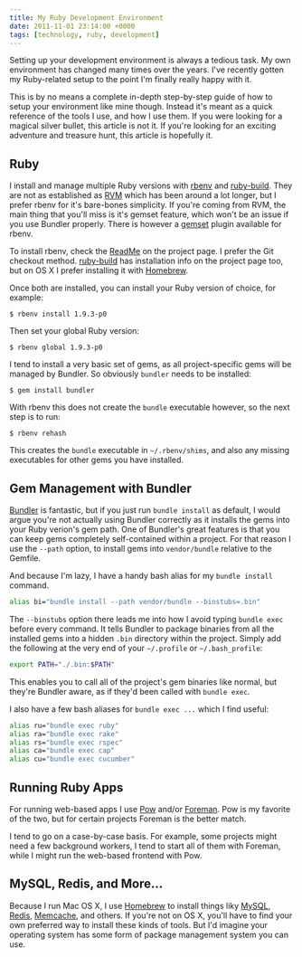```yaml
---
title: My Ruby Development Environment
date: 2011-11-01 23:14:00 +0000
tags: [technology, ruby, development]
---
```


Setting up your development environment is always a tedious task. My own
environment has changed many times over the years. I've recently gotten my
Ruby-related setup to the point I'm finally really happy with it.

This is by no means a complete in-depth step-by-step guide of how to setup
your environment like mine though. Instead it's meant as a quick reference of
the tools I use, and how I use them. If you were looking for a magical silver
bullet, this article is not it. If you're looking for an exciting adventure
and treasure hunt, this article is hopefully it.


## Ruby

I install and manage multiple Ruby versions with [rbenv][] and [ruby-build][].
They are not as established as [RVM][] which has been around a lot longer, but
I prefer rbenv for it's bare-bones simplicity. If you're coming from RVM, the
main thing that you'll miss is it's gemset feature, which won't be an issue if
you use Bundler properly. There is however a [gemset][rbenv-gemset] plugin
available for rbenv.

To install rbenv, check the [ReadMe][rbenv] on the project page. I prefer the
Git checkout method. [ruby-build][] has installation info on the project page
too, but on OS X I prefer installing it with [Homebrew][].

Once both are installed, you can install your Ruby version of choice, for
example:

    $ rbenv install 1.9.3-p0

Then set your global Ruby version:

    $ rbenv global 1.9.3-p0

I tend to install a very basic set of gems, as all project-specific gems will
be managed by Bundler. So obviously `bundler` needs to be installed:

    $ gem install bundler

With rbenv this does not create the `bundle` executable however, so the next
step is to run:

    $ rbenv rehash

This creates the `bundle` executable in `~/.rbenv/shims`, and also any missing
executables for other gems you have installed.


## Gem Management with Bundler

[Bundler][] is fantastic, but if you just run `bundle install` as default, I would
argue you're not actually using Bundler correctly as it installs the gems into
your Ruby verion's gem path. One of Bundler's great features is that you can
keep gems completely self-contained within a project. For that reason I use
the `--path` option, to install gems into `vendor/bundle` relative to the
Gemfile.

And because I'm lazy, I have a handy bash alias for my `bundle install`
command.

```bash
alias bi="bundle install --path vendor/bundle --binstubs=.bin"
```

The `--binstubs` option there leads me into how I avoid typing `bundle exec`
before every command. It tells Bundler to package binaries from all the
installed gems into a hidden `.bin` directory within the project. Simply add
the following at the very end of your `~/.profile` or `~/.bash_profile`:

```bash
export PATH="./.bin:$PATH"
```

This enables you to call all of the project's gem binaries like normal,
but they're Bundler aware, as if they'd been called with `bundle exec`.

I also have a few bash aliases for `bundle exec ...` which I find useful:

```bash
alias ru="bundle exec ruby"
alias ra="bundle exec rake"
alias rs="bundle exec rspec"
alias ca="bundle exec cap"
alias cu="bundle exec cucumber"
```


## Running Ruby Apps

For running web-based apps I use [Pow][] and/or [Foreman][]. Pow is my
favorite of the two, but for certain projects Foreman is the better match.

I tend to go on a case-by-case basis. For example, some projects might need a
few background workers, I tend to start all of them with Foreman, while I
might run the web-based frontend with Pow.


## MySQL, Redis, and More...

Because I run Mac OS X, I use [Homebrew][] to install things liky [MySQL][],
[Redis][], [Memcache][], and others. If you're not on OS X, you'll have to
find your own preferred way to install these kinds of tools. But I'd imagine
your operating system has some form of package management system you can use.


[homebrew]: http://mxcl.github.com/homebrew/
[rbenv]: https://github.com/sstephenson/rbenv
[ruby-build]: https://github.com/sstephenson/ruby-build
[rbenv-gemset]: https://github.com/jamis/rbenv-gemset
[bundler]: http://gembundler.com/
[mysql]: http://www.mysql.com/
[redis]: http://redis.io/
[memcache]: http://memcached.org/
[rvm]: http://beginrescueend.com/
[pow]: http://pow.cx/
[rack]: http://rack.rubyforge.org/
[foreman]: https://github.com/ddollar/foreman
